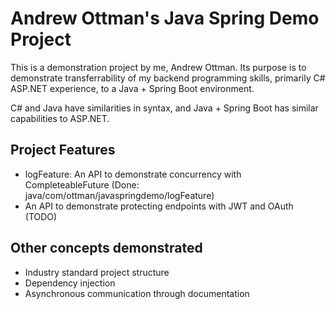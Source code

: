 # Andrew Ottman's Java Spring Demo Project

This is a demonstration project by me, Andrew Ottman. Its purpose is to demonstrate transferrability of my backend programming skills, primarily C# ASP.NET experience, to a Java + Spring Boot environment.

C# and Java have similarities in syntax, and Java + Spring Boot has similar capabilities to ASP.NET.

## Project Features

- logFeature: An API to demonstrate concurrency with CompleteableFuture (Done: java/com/ottman/javaspringdemo/logFeature)
- An API to demonstrate protecting endpoints with JWT and OAuth (TODO)

## Other concepts demonstrated

- Industry standard project structure
- Dependency injection
- Asynchronous communication through documentation
